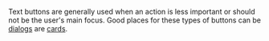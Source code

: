 Text buttons are generally used when an action is less important or should not
be the user's main focus. Good places for these types of buttons can be
[dialogs](/packages/dialog) are [cards](/packages/card).
